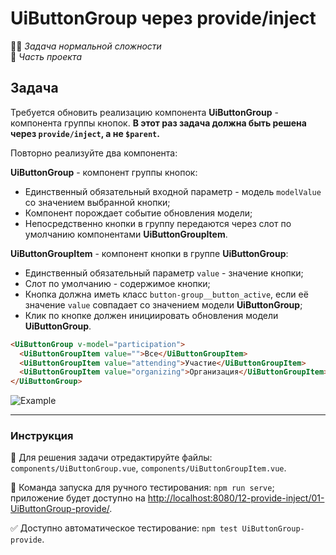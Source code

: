 # UiButtonGroup через provide/inject

👷🏻 _Задача нормальной сложности_\
💼 _Часть проекта_

<!--start_statement-->

## Задача

Требуется обновить реализацию компонента **UiButtonGroup** - компонента группы кнопок. **В этот раз задача должна быть
решена через `provide/inject`, а не `$parent`.**

Повторно реализуйте два компонента:

**UiButtonGroup** - компонент группы кнопок:

- Единственный обязательный входной параметр - модель `modelValue` со значением выбранной кнопки;
- Компонент порождает событие обновления модели;
- Непосредственно кнопки в группу передаются через слот по умолчанию компонентами **UiButtonGroupItem**.

**UiButtonGroupItem** - компонент кнопки в группе **UiButtonGroup**:

- Единственный обязательный параметр `value` - значение кнопки;
- Слот по умолчанию - содержимое кнопки;
- Кнопка должна иметь класс `button-group__button_active`, если её значение `value` совпадает со значением модели
  **UiButtonGroup**;
- Клик по кнопке должен инициировать обновления модели **UiButtonGroup**.

```html
<UiButtonGroup v-model="participation">
  <UiButtonGroupItem value="">Все</UiButtonGroupItem>
  <UiButtonGroupItem value="attending">Участие</UiButtonGroupItem>
  <UiButtonGroupItem value="organizing">Организация</UiButtonGroupItem>
</UiButtonGroup>
```

<img src="https://i.imgur.com/gTHgyeE.gif" alt="Example" />
<!--end_statement-->

---

### Инструкция

📝 Для решения задачи отредактируйте файлы: `components/UiButtonGroup.vue`, `components/UiButtonGroupItem.vue`.

🚀 Команда запуска для ручного тестирования: `npm run serve`;\
приложение будет доступно на [http://localhost:8080/12-provide-inject/01-UiButtonGroup-provide/](http://localhost:8080/12-provide-inject/01-UiButtonGroup-provide/).

✅ Доступно автоматическое тестирование: `npm test UiButtonGroup-provide`.
